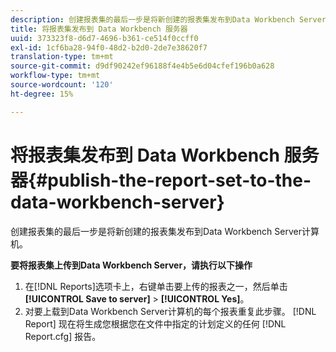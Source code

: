 ```yaml
---
description: 创建报表集的最后一步是将新创建的报表集发布到Data Workbench Server计算机。
title: 将报表集发布到 Data Workbench 服务器
uuid: 373323f8-d6d7-4696-b361-ce514f0ccff0
exl-id: 1cf6ba28-94f0-48d2-b2d0-2de7e38620f7
translation-type: tm+mt
source-git-commit: d9df90242ef96188f4e4b5e6d04cfef196b0a628
workflow-type: tm+mt
source-wordcount: '120'
ht-degree: 15%

---
```


# 将报表集发布到 Data Workbench 服务器{#publish-the-report-set-to-the-data-workbench-server}

创建报表集的最后一步是将新创建的报表集发布到Data Workbench Server计算机。

**要将报表集上传到Data Workbench Server，请执行以下操作**

1. 在[!DNL Reports]选项卡上，右键单击要上传的报表之一，然后单击&#x200B;**[!UICONTROL Save to server]** > **[!UICONTROL Yes]**。
1. 对要上载到Data Workbench Server计算机的每个报表重复此步骤。
   [!DNL Report] 现在将生成您根据您在文件中指定的计划定义的任何 [!DNL Report.cfg] 报告。
